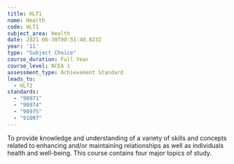 ```yaml
---
title: HLT1
name: Health
code: HLT1
subject_area: Health
date: 2021-06-30T00:51:40.823Z
year: '11'
type: "Subject Choice"
course_duration: Full Year
course_level: NCEA 1
assessment_type: Achievement Standard
leads_to:
  - HLT2
standards:
  - "90971"
  - "90974"
  - "90975"
  - "91097"
---
```

To provide knowledge and understanding of a variety of skills and concepts related to enhancing and/or maintaining relationships as well as individuals health and well-being. This course contains four major topics of study.
